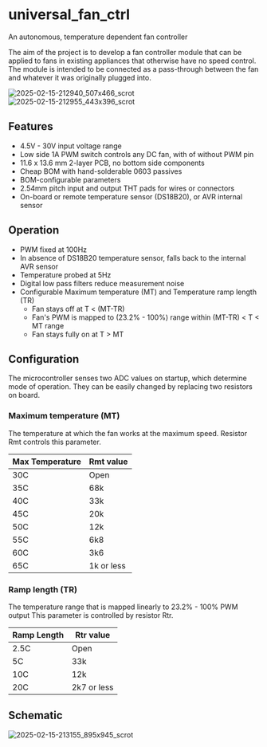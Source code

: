# universal_fan_ctrl

An autonomous, temperature dependent fan controller

The aim of the project is to develop a fan controller module that can be applied to fans in existing appliances that otherwise have no speed control. The module is intended to be connected as a pass-through between the fan and whatever it was originally plugged into.

![2025-02-15-212940_507x466_scrot](https://github.com/user-attachments/assets/fdbef686-8e25-4c24-93b2-18126f05e1e9)
![2025-02-15-212955_443x396_scrot](https://github.com/user-attachments/assets/53955208-b904-4a1b-bdb2-2d52df2c16a6)


## Features

- 4.5V - 30V input voltage range
- Low side 1A PWM switch controls any DC fan, with of without PWM pin
- 11.6 x 13.6 mm 2-layer PCB, no bottom side components
- Cheap BOM with hand-solderable 0603 passives
- BOM-configurable parameters
- 2.54mm pitch input and output THT pads for wires or connectors
- On-board or remote temperature sensor (DS18B20), or AVR internal sensor

## Operation

- PWM fixed at 100Hz
- In absence of DS18B20 temperature sensor, falls back to the internal AVR sensor
- Temperature probed at 5Hz
- Digital low pass filters reduce measurement noise
- Configurable Maximum temperature (MT) and Temperature ramp length (TR)
  -   Fan stays off at T < (MT-TR)
  -   Fan's PWM is mapped to (23.2% - 100%) range within (MT-TR) < T < MT range
  -   Fan stays fully on at T > MT

## Configuration

The microcontroller senses two ADC values on startup, which determine mode of operation. They can be easily changed by replacing two resistors on board.

### Maximum temperature (MT)

The temperature at which the fan works at the maximum speed. Resistor Rmt controls this parameter.

| Max Temperature | Rmt value  |
| --------------- | ---------- |
| 30C             | Open       |
| 35C             | 68k        |
| 40C             | 33k        |
| 45C             | 20k        |
| 50C             | 12k        |
| 55C             | 6k8        |
| 60C             | 3k6        |
| 65C             | 1k or less |

### Ramp length (TR)

The temperature range that is mapped linearly to 23.2% - 100% PWM output This parameter is controlled by resistor Rtr.

| Ramp Length | Rtr value   |
| ----------- | ----------- |
| 2.5C        | Open        |
| 5C          | 33k         |
| 10C         | 12k         |
| 20C         | 2k7 or less |

## Schematic
![2025-02-15-213155_895x945_scrot](https://github.com/user-attachments/assets/1c5f35a5-b682-40d6-8058-b1494befdc60)
